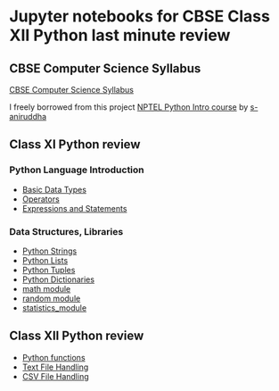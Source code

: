 # Jupyter notebooks for CBSE Class XII Python last minute review

## CBSE Computer Science Syllabus

[CBSE Computer Science Syllabus](http://cbseacademic.nic.in/web_material/CurriculumMain21/revisedsyllabi/SrSecondary/REVISEDComputer_Science_Sr.Sec_2020-21.pdf)


I freely borrowed from this project [NPTEL Python Intro course](https://github.com/s-aniruddha/Programming-Data-Structures-and-Algorithms-Using-Python-NPTEL)
by [s-aniruddha](https://github.com/s-aniruddha)

## Class XI Python review

### Python Language Introduction

* [Basic Data Types](basic_data_types.ipynb)
* [Operators](operators.ipynb)
* [Expressions and Statements](expressions_and_statements.ipynb)

### Data Structures, Libraries

* [Python Strings](string.ipynb)
* [Python Lists](list.ipynb)
* [Python Tuples](tuple.ipynb)
* [Python Dictionaries](dictionary.ipynb)
* [math module](math_module.ipynb)
* [random module](random_module.ipynb)
* [statistics_module](statistics_module.ipynb)

## Class XII Python review

* [Python functions](functions.ipynb)
* [Text File Handling](text_file_handling.ipynb)
* [CSV File Handling](csv_file_handling.ipynb)
